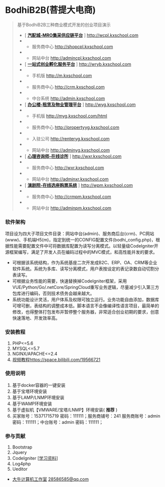 # BodhiB2B(菩提大电商)

>基于BodhiB2B三种商业模式开发的创业项目演示
>-   [ **[汽配城-MRO集采供应链平台](http://wcpl.kxschool.com)** ] http://wcpl.kxschool.com
>-  -  服务商中心 http://shopcpl.kxschool.com
>-  -  网站中台 http://admincpl.kxschool.com
>-   [ **[一站式创业孵化服务平台](http://wryb.kxschool.com)** ] http://wryb.kxschool.com
>-  -  手机版 http://m.kxschool.com
>-  -  服务商中心 http://crm.kxschool.com 
>-  -  中台系统 http://admin.kxschool.com 
>-   [ **[办公楼-租赁及物业管理平台](http://wyg.kxschool.com)** ] http://wyg.kxschool.com
>-  -  手机版 http://myg.kxschool.com/html 
>-  -  服务商中心 http://propertyyg.kxschool.com 
>-  -  入驻公司 http://renteryg.kxschool.com 
>-  -  网站中台 http://adminyg.kxschool.com
>-   [ **[心理咨询师-在线诊所](http://wxr.kxschool.com)** ] http://wxr.kxschool.com
>-  -  服务商中心 http://wxr.kxschool.com
>-  -  网站中台 http://adminxr.kxschool.com
>-   [ **[演剧院-在线选座购票系统](http://wpm.kxschool.com)** ] http://wpm.kxschool.com
>-  -  服务商中心 http://crmpm.kxschool.com 
>-  -  网站中台 http://adminpm.kxschool.com

### 软件架构
项目设为四大子项目文件目录：网站中台(admin)、服务商后台(crm)、PC网站(www)、手机端H5(m)，指定到统一的CONFIG配置文件(bodhi_config.php)，根据性能需要配置文件中可将数据库配置为读写分离模式。以轻量级CodeIgniter开源框架编写，满足了开发人员在编码过程中的MVC模式，和高性能并发的要求。
- 可根据该系统结构，作为系统基座二次开发成B2C、ERP、OA、CRM等企业软件系统。系统为多库、读写分离模式，用户表按设定的表记录数自动切割分表读写。
- 可根据业务性能的需要，快速替换掉CodeIgniter框架，采用VUE/Python/Go/.netCore/SpringCloud重写业务逻辑，尽量减少引入第三方包库进行编码，否则技术债务会越来越大。
- 系统功能设计灵活，用户体系及权限可独立运行。业务功能自由添加，数据库可增可删，表结构的调整成本低。脚本语言不会像编译性语言项目，最简单的修改，也得整体打包发布并暂停整个服务器，非常适合创业初期的要求，创意快速落地、开发效率高。

### 安装教程

1.  PHP<=5.6
2.  MYSQL<=5.7
3.  NGINX/APACHE<=2.4
4.  [视频教程](https://space.bilibili.com/19566721)https://space.bilibili.com/19566721

### 使用说明

1.  基于docker容器的一键安装
2.  基于宝塔环境安装
3.  基于LAMP/LNMP环境安装
4.  基于WAMP环境安装
5.  基于虚拟机【VMWARE/宝塔/LNMP】环境安装( **推荐** )
6.  买家账号：15371715719 密码：111111；服务商铺号：241 服务商账号：admin 密码：111111；中台账号：admin 密码：111111；

### 参与贡献

1.  Bootstrap
2.  Jquery
3.  CodeIgniter [[学习资料](https://www.w3cschool.cn/codeIgniter3)]
4.  Log4php
5.  Ueditor

 - [大牛计算机工作室](http://www.kxschool.com)  28586585@qq.com
